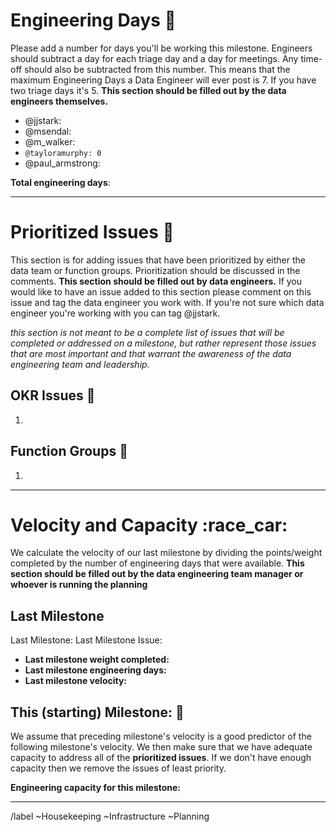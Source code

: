 
<!-- link to the milestone this issue represents (it will probably be the one following the current DE Milestone)-->
<!-- please link preceding milestone planning issue in the Linked Issues section below the description -->

# Engineering Days :calendar: 
Please add a number for days you'll be working this milestone. Engineers should subtract a day for each triage day and a day for meetings. Any time-off should also be subtracted from this number. This means that the maximum Engineering Days a Data Engineer will ever post is 7. If you have two triage days it's 5. **This section should be filled out by the data engineers themselves.**

- @jjstark: 
- @msendal: 
- @m_walker: 
- `@tayloramurphy: 0`
- @paul_armstrong:

**Total engineering days**: <!-- sum the above engineering days -->


---

# Prioritized Issues :8ball: 

This section is for adding issues that have been prioritized by either the data team or function groups. Prioritization should be discussed in the comments. **This section should be filled out by data engineers.** If you would like to have an issue added to this section please comment on this issue and tag the data engineer you work with. If you're not sure which data engineer you're working with you can tag @jjstark. 

*this section is not meant to be a complete list of issues that will be completed or addressed on a milestone, but rather represent those issues that are most important and that warrant the awareness of the data engineering team and leadership.* 

## OKR Issues :dart: 
1. <!-- link here --> 

## Function Groups :two_women_holding_hands: 
1. <!-- link here -->

---

# Velocity and Capacity :race_car: 
We calculate the velocity of our last milestone by dividing the points/weight completed by the number of engineering days that were available. **This section should be filled out by the data engineering team manager or whoever is running the planning**

## Last Milestone
Last Milestone: <!-- link here (it will probably be the current milestone) -->
Last Milestone Issue: <!-- link here and also relate it in the linked issues section below-->
* **Last milestone weight completed:** <!-- from 'Last Milestone' linked above -->
* **Last milestone engineering days:** <!-- from 'Last Milestone Issue' linked above -->
* **Last milestone velocity:** <!-- 'Last milestone weight completed' / 'Last milestone engineering days' -->


## This (starting) Milestone: :crystal_ball: 
We assume that preceding milestone's velocity is a good predictor of the following milestone's velocity. We then make sure that we have adequate capacity to address all of the **prioritized issues**. If we don't have enough capacity then we remove the issues of least priority. 

**Engineering capacity for this milestone:** <!-- Total engineering days * Last milestone velocity -->


---
<!-- DO NOT EDIT BELOW THIS LINE -->
/label ~Housekeeping ~Infrastructure ~Planning
